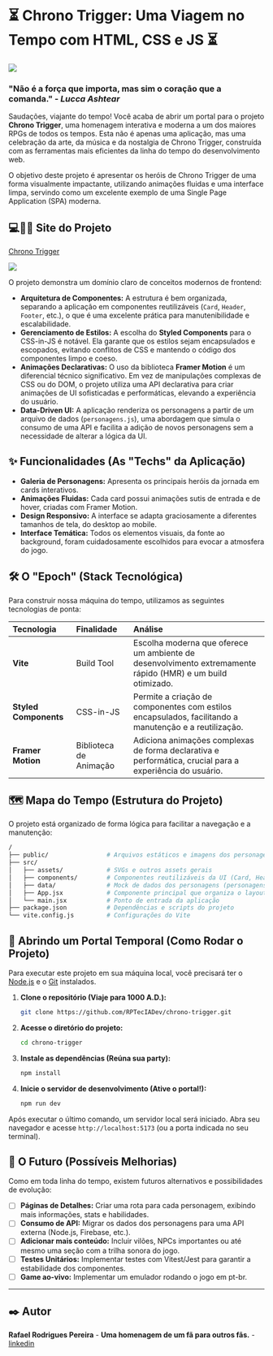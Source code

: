 
# ⏳ Chrono Trigger: Uma Viagem no Tempo com HTML, CSS e JS ⏳

<a><img src="./assets/images/readme.png"></a>

### "Não é a força que importa, mas sim o coração que a comanda." - _Lucca Ashtear_

Saudações, viajante do tempo! Você acaba de abrir um portal para o projeto **Chrono Trigger**, uma homenagem interativa e moderna a um dos maiores RPGs de todos os tempos. Esta não é apenas uma aplicação, mas uma celebração da arte, da música e da nostalgia de Chrono Trigger, construída com as ferramentas mais eficientes da linha do tempo do desenvolvimento web.

O objetivo deste projeto é apresentar os heróis de Chrono Trigger de uma forma visualmente impactante, utilizando animações fluidas e uma interface limpa, servindo como um excelente exemplo de uma Single Page Application (SPA) moderna.

## 💻🔗📜 Site do Projeto
[Chrono Trigger](https://rpteciadev.github.io/chrono-trigger/)

<a><img src="./assets/images/Captura de tela.jpg"></a>

O projeto demonstra um domínio claro de conceitos modernos de frontend:

-   **Arquitetura de Componentes:** A estrutura é bem organizada, separando a aplicação em componentes reutilizáveis (`Card`, `Header`, `Footer`, etc.), o que é uma excelente prática para manutenibilidade e escalabilidade.
-   **Gerenciamento de Estilos:** A escolha do **Styled Components** para o CSS-in-JS é notável. Ela garante que os estilos sejam encapsulados e escopados, evitando conflitos de CSS e mantendo o código dos componentes limpo e coeso.
-   **Animações Declarativas:** O uso da biblioteca **Framer Motion** é um diferencial técnico significativo. Em vez de manipulações complexas de CSS ou do DOM, o projeto utiliza uma API declarativa para criar animações de UI sofisticadas e performáticas, elevando a experiência do usuário.
-   **Data-Driven UI:** A aplicação renderiza os personagens a partir de um arquivo de dados (`personagens.js`), uma abordagem que simula o consumo de uma API e facilita a adição de novos personagens sem a necessidade de alterar a lógica da UI.

## ✨ Funcionalidades (As "Techs" da Aplicação)

-   **Galeria de Personagens:** Apresenta os principais heróis da jornada em cards interativos.
-   **Animações Fluidas:** Cada card possui animações sutis de entrada e de hover, criadas com Framer Motion.
-   **Design Responsivo:** A interface se adapta graciosamente a diferentes tamanhos de tela, do desktop ao mobile.
-   **Interface Temática:** Todos os elementos visuais, da fonte ao background, foram cuidadosamente escolhidos para evocar a atmosfera do jogo.

## 🛠️ O "Epoch" (Stack Tecnológica)

Para construir nossa máquina do tempo, utilizamos as seguintes tecnologias de ponta:

| Tecnologia        | Finalidade                 | Análise                                                                                                   |
| :---------------- | :------------------------- | :-------------------------------------------------------------------------------------------------------- |
| **Vite** | Build Tool                 | Escolha moderna que oferece um ambiente de desenvolvimento extremamente rápido (HMR) e um build otimizado. |
| **Styled Components** | CSS-in-JS                  | Permite a criação de componentes com estilos encapsulados, facilitando a manutenção e a reutilização.   |
| **Framer Motion** | Biblioteca de Animação     | Adiciona animações complexas de forma declarativa e performática, crucial para a experiência do usuário.  |

## 🗺️ Mapa do Tempo (Estrutura do Projeto)

O projeto está organizado de forma lógica para facilitar a navegação e a manutenção:

```bash
/
├── public/                # Arquivos estáticos e imagens dos personagens
├── src/
│   ├── assets/            # SVGs e outros assets gerais
│   ├── components/        # Componentes reutilizáveis da UI (Card, Header, etc.)
│   ├── data/              # Mock de dados dos personagens (personagens.js)
│   ├── App.jsx            # Componente principal que organiza o layout
│   └── main.jsx           # Ponto de entrada da aplicação
├── package.json           # Dependências e scripts do projeto
└── vite.config.js         # Configurações do Vite
```

## 🚀 Abrindo um Portal Temporal (Como Rodar o Projeto)

Para executar este projeto em sua máquina local, você precisará ter o [Node.js](https://nodejs.org/) e o [Git](https://git-scm.com/) instalados.

1.  **Clone o repositório (Viaje para 1000 A.D.):**
    ```bash
    git clone https://github.com/RPTecIADev/chrono-trigger.git
    ```

2.  **Acesse o diretório do projeto:**
    ```bash
    cd chrono-trigger
    ```

3.  **Instale as dependências (Reúna sua party):**
    ```bash
    npm install
    ```

4.  **Inicie o servidor de desenvolvimento (Ative o portal!):**
    ```bash
    npm run dev
    ```

Após executar o último comando, um servidor local será iniciado. Abra seu navegador e acesse `http://localhost:5173` (ou a porta indicada no seu terminal).

## 🔮 O Futuro (Possíveis Melhorias)

Como em toda linha do tempo, existem futuros alternativos e possibilidades de evolução:

-   [ ] **Páginas de Detalhes:** Criar uma rota para cada personagem, exibindo mais informações, stats e habilidades.
-   [ ] **Consumo de API:** Migrar os dados dos personagens para uma API externa (Node.js, Firebase, etc.).
-   [ ] **Adicionar mais conteúdo:** Incluir vilões, NPCs importantes ou até mesmo uma seção com a trilha sonora do jogo.
-   [ ] **Testes Unitários:** Implementar testes com Vitest/Jest para garantir a estabilidade dos componentes.
-   [ ] **Game ao-vivo:** Implementar um emulador rodando o jogo em pt-br.

---

## ✒️ Autor

**Rafael Rodrigues Pereira** - **Uma homenagem de um fã para outros fãs.** - [linkedin](https://www.linkedin.com/in/rafaelrpereira/)















